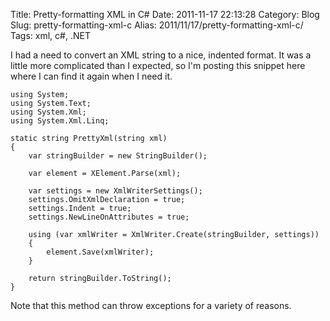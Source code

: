 Title: Pretty-formatting XML in C#
Date: 2011-11-17 22:13:28
Category: Blog
Slug: pretty-formatting-xml-c
Alias: 2011/11/17/pretty-formatting-xml-c/
Tags: xml, c#, .NET


I had a need to convert an XML string to a nice, indented format.  It was a little more complicated than I expected, so I'm posting this snippet here where I can find it again when I need it.

    using System;
    using System.Text;
    using System.Xml;
    using System.Xml.Linq;

    static string PrettyXml(string xml)
    {
        var stringBuilder = new StringBuilder();

        var element = XElement.Parse(xml);

        var settings = new XmlWriterSettings();
        settings.OmitXmlDeclaration = true;
        settings.Indent = true;
        settings.NewLineOnAttributes = true;

        using (var xmlWriter = XmlWriter.Create(stringBuilder, settings))
        {
            element.Save(xmlWriter);
        }

        return stringBuilder.ToString();
    }

Note that this method can throw exceptions for a variety of reasons.

